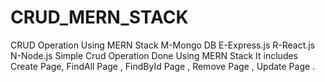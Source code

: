 # CRUD_MERN_STACK
CRUD Operation Using MERN Stack
M-Mongo DB
E-Express.js
R-React.js
N-Node.js
Simple Crud Operation Done Using MERN Stack
It includes Create Page, FindAll Page , FindById Page , Remove Page , Update Page .
